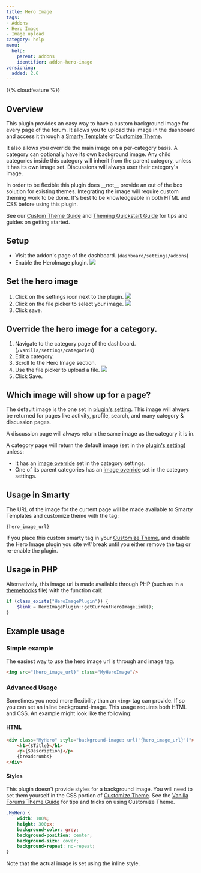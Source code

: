 ```yaml
---
title: Hero Image
tags:
- Addons
- Hero Image
- Image upload
category: help
menu:
  help:
    parent: addons
    identifier: addon-hero-image
versioning:
  added: 2.6
---
```

{{% cloudfeature %}}
## Overview

This plugin provides an easy way to have a custom background image for every page of the forum. It allows you to upload this image in the dashboard and access it through a [Smarty Template](/developer/smarty/functions/#function-hero-image-url) or [Customize Theme](/help/appearance/custom-theme).

It also allows you override the main image on a per-category basis. A category can optionally have its own background image. Any child categories inside this category will inherit from the parent category, unless it has its own image set. Discussions will always user their category's image.

<aside class="note">In order to be flexible this plugin does __not__ provide an out of the box solution for existing themes. Integrating the image will require custom theming work to be done. It's best to be knowledgeable in both HTML and CSS before using this plugin.

See our <a href="/developer/addons/theme-quickstart/">Custom Theme Guide</a> and <a href="/developer/addons/theme-quickstart/">Theming Quickstart Guide</a> for tips and guides on getting started.
</aside>

## Setup

- Visit the addon's page of the dashboard. (`dashboard/settings/addons`)
- Enable the HeroImage plugin.
![](/img/help/addons/hero-image/hero-image-enable.png)

## Set the hero image

1. Click on the settings icon next to the plugin.
![](/img/help/addons/hero-image/hero-image-settings.png)
2. Click on the file picker to select your image.
![](/img/help/addons/hero-image/hero-image-set-default.png)
3. Click save.

## Override the hero image for a category.

1. Navigate to the category page of the dashboard. (`/vanilla/settings/categories`)
2. Edit a category.
3. Scroll to the Hero Image section.
4. Use the file picker to upload a file.
![](/img/help/addons/hero-image/hero-image-set-category.png)
5. Click Save.

## Which image will show up for a page?

The default image is the one set in [plugin's setting](#set-the-hero-image). This image will always be returned for pages like activity, profile, search, and many category & discussion pages.

A discussion page will always return the same image as the category it is in.

A category page will return the default image (set in the [plugin's setting](#set-the-hero-image)) unless:
- It has an [image override](#override-the-hero-image-for-a-category) set in the category settings.
- One of its parent categories has an [image override](#override-the-hero-image-for-a-category) set in the category settings.

## Usage in Smarty

The URL of the image for the current page will be made available to Smarty Templates and customize theme with the tag:

```tpl
{hero_image_url}
```

If you place this custom smarty tag in your [Customize Theme](/help/appearance/custom-theme), and disable the Hero Image plugin you site _will_ break until you either remove the tag or re-enable the plugin.

## Usage in PHP
Alternatively, this image url is made available through PHP (such as in a [themehooks](/developer/addons/theme-hooks) file) with the function call:

```php
if (class_exists("HeroImagePlugin")) {
    $link = HeroImagePlugin::getCurrentHeroImageLink();
}
```

## Example usage

### Simple example

The easiest way to use the hero image url is through and image tag.
```html
<img src="{hero_image_url}" class="MyHeroImage"/>
```

### Advanced Usage
Sometimes you need more flexibility than an `<img>` tag can provide. If so you can set an inline background-image. This usage requires both HTML and CSS. An example might look like the following:

#### HTML
```html
<div class="MyHero" style="background-image: url('{hero_image_url}')">
    <h1>{$Title}</h1>
    <p>{$Description}</p>
    {breadcrumbs}
</div>
```

#### Styles

This plugin doesn't provide styles for a background image. You will need to set them yourself in the CSS portion of [Customize Theme](/help/appearance/custom-theme). See the [Vanilla Forums Theme Guide](https://static.v-cdn.net/vfcom/docs/Vanilla-Forums-Theme-Guide.pdf) for tips and tricks on using Customize Theme.

```css
.MyHero {
    width: 100%;
    height: 300px;
    background-color: grey;
    background-position: center;
    background-size: cover;
    background-repeat: no-repeat;
}
```

Note that the actual image is set using the inline style.
